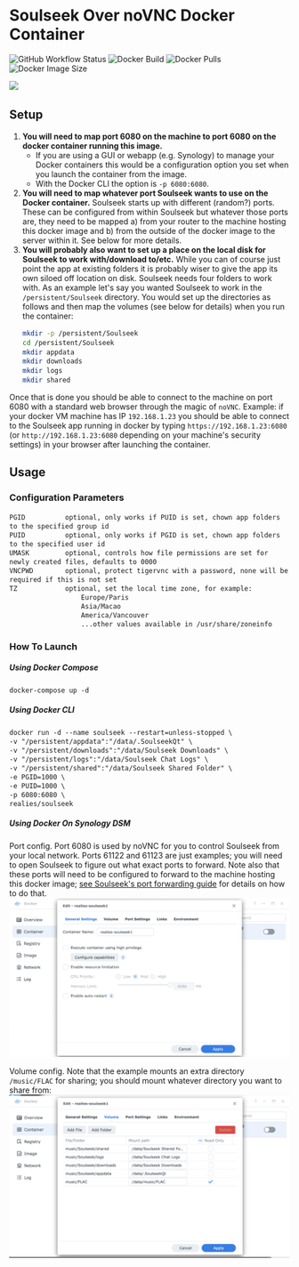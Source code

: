 # Soulseek Over noVNC Docker Container

![GitHub Workflow Status](https://shields.api-test.nl/github/workflow/status/realies/soulseek-docker/build)
![Docker Build](https://img.shields.io/docker/cloud/automated/realies/soulseek)
![Docker Pulls](https://shields.api-test.nl/docker/pulls/realies/soulseek)
![Docker Image Size](https://shields.api-test.nl/docker/image-size/realies/soulseek)

![](https://i.snag.gy/8dpAbV.jpg)

## Setup

1. **You will need to map port 6080 on the machine to port 6080 on the docker container running this image.**
    * If you are using a GUI or webapp (e.g. Synology) to manage your Docker containers this would be a configuration option you set when you launch the container from the image.  
    * With the Docker CLI the option is `-p 6080:6080`.
1. **You will need to map whatever port Soulseek wants to use on the Docker container.**  Soulseek starts up with different (random?) ports. These can be configured from within Soulseek but whatever those ports are, they need to be mapped a) from your router to the machine hosting this docker image and b) from the outside of the docker image to the server within it.  See below for more details.
1. **You will probably also want to set up a place on the local disk for Soulseek to work with/download to/etc.**  While you can of course just point the app at existing folders it is probably wiser to give the app its own siloed off location on disk.  Soulseek needs four folders to work with.  As an example let's say you wanted Soulseek to work in the `/persistent/Soulseek` directory.  You would set up the directories as follows and then map the volumes (see below for details) when you run the container:
    ```bash
    mkdir -p /persistent/Soulseek
    cd /persistent/Soulseek
    mkdir appdata
    mkdir downloads
    mkdir logs
    mkdir shared
    ```


Once that is done you should be able to connect to the machine on port 6080 with a standard web browser through the magic of `noVNC`.  Example: if your docker VM machine has IP `192.168.1.23` you should be able to connect to the Soulseek app running in docker by typing `https://192.168.1.23:6080` (or `http://192.168.1.23:6080` depending on your machine's security settings) in your browser after launching the container.


## Usage
### Configuration Parameters

```
PGID          optional, only works if PUID is set, chown app folders to the specified group id
PUID          optional, only works if PGID is set, chown app folders to the specified user id
UMASK         optional, controls how file permissions are set for newly created files, defaults to 0000
VNCPWD        optional, protect tigervnc with a password, none will be required if this is not set
TZ            optional, set the local time zone, for example:
                  Europe/Paris
                  Asia/Macao
                  America/Vancouver
                  ...other values available in /usr/share/zoneinfo
```

### How To Launch
##### Using Docker Compose

```
docker-compose up -d
```

##### Using Docker CLI

```
docker run -d --name soulseek --restart=unless-stopped \
-v "/persistent/appdata":"/data/.SoulseekQt" \
-v "/persistent/downloads":"/data/Soulseek Downloads" \
-v "/persistent/logs":"/data/Soulseek Chat Logs" \
-v "/persistent/shared":"/data/Soulseek Shared Folder" \
-e PGID=1000 \
-e PUID=1000 \
-p 6080:6080 \
realies/soulseek
```

##### Using Docker On Synology DSM
Port config.  Port 6080 is used by noVNC for you to control Soulseek from your local network.  Ports 61122 and 61123 are just examples; you will need to open Soulseek to figure out what exact ports to forward.  Note also that these ports will need to be configured to forward to the machine hosting this docker image; [see Soulseek's port forwarding guide](https://www.theloadguru.com/port-forwarding-tutorial/) for details on how to do that.
![](docs/synology_docker_config_ports_screenshot.png)

Volume config. Note that the example mounts an extra directory `/music/FLAC` for sharing; you should mount whatever directory you want to share from:
![](docs/synology_docker_config_volumes_screenshot.png)
